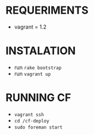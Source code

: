 REQUERIMENTS
===========

* vagrant = 1.2

INSTALATION
===========

* run `rake bootstrap`
* run `vagrant up`

RUNNING CF
===========
* `vagrant ssh`
* `cd /cf-deploy`
* `sudo foreman start`
